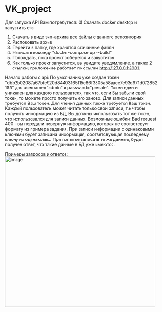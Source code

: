 # VK_project
Для запуска API Вам потребутеся:
0) Скачать docker desktop и запустить его
1) Скачать в виде зип-архива все файлы с данного репозитория
2) Распоковать архив
3) Перейти в папку, где хранятся скачанные файлы
4) Написать команду "docker-compose up --build"
5) Полождать, пока проект соберется и запустится
6) Как только проект запустится, вы увидите уведомление, а также 2 ссылки; приложение работает по ссылке http://127.0.0.1:8001.

Начало работы с api:
По умолчанию уже создан токен "dbb2b02087a67bfe920d84403165f15c86f3805a58aace7e93d971d072852155" для username="admin" и password="presale". Токен един и уникален для каждого пользователя, так что, если Вы забыли свой токен, то можете просто получить его заново. Для записи данных требуется Ваш токен. Для чтения данных также требуется Ваш токен. Каждый пользователь может читать только свои записи, т.е чтобы получить информацию из БД, Вы должны использовать тот же токен, что использовался для записи данных.
Возможные ошибки: Bad request 400 - вы передали неверную информацию, которая не соответсвует формату из примера задания.
При записи информации с одинаковыми ключами будет записана информация, соответсвующая последнему ключу из одинаковых. При попытке записать те же данные, будет получен ответ, что такие данные в БД уже имеются.

Примеры запросов и ответов: 
<img width="495" alt="image" src="https://github.com/user-attachments/assets/44ed2fb2-a24d-4f86-9b6a-d6f4b9ba9424">
